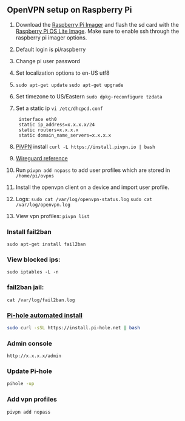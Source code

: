 ## OpenVPN setup on Raspberry Pi

1. Download the [Raspberry Pi Imager](https://www.raspberrypi.org/software/) and flash the sd card with the [Raspberry Pi OS Lite Image](https://downloads.raspberrypi.org/raspios_lite_armhf/images/raspios_lite_armhf-2023-05-03/2023-05-03-raspios-bullseye-armhf-lite.img.xz). Make sure to enable ssh through the raspberry pi imager options.
2. Default login is pi/raspberry
3. Change pi user password
4. Set localization options to en-US utf8
5. `sudo apt-get update`
   `sudo apt-get upgrade`
7. Set timezone to US/Eastern `sudo dpkg-reconfigure tzdata`
8. Set a static ip `vi /etc/dhcpcd.conf`
		
		interface eth0
		static ip_address=x.x.x.x/24
		static routers=x.x.x.x
		static domain_name_servers=x.x.x.x

9. [PiVPN](https://www.pivpn.io/) install `curl -L https://install.pivpn.io | bash`
10. [Wireguard reference](https://docs.pivpn.io/wireguard/)
11. Run `pivpn add nopass` to add user profiles which are stored in `/home/pi/ovpns`
12. Install the openvpn client on a device and import user profile.
13. Logs:
`sudo cat /var/log/openvpn-status.log`
`sudo cat /var/log/openvpn.log`

13. View vpn profiles:
`pivpn list`

### Install fail2ban
`sudo apt-get install fail2ban`

### View blocked ips: 
`sudo iptables -L -n`

### fail2ban jail: 
`cat /var/log/fail2ban.log`

### [Pi-hole automated install](https://github.com/pi-hole/pi-hole/#one-step-automated-install)
```bash
sudo curl -sSL https://install.pi-hole.net | bash
```
### Admin console
`http://x.x.x.x/admin`

### Update Pi-hole
```bash
pihole -up
```
### Add vpn profiles
```bash
pivpn add nopass
```
